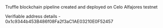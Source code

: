 Truffle blockchain pipeline created and deployed on Celo Alfajores testnet 

Verifiable address details - 0x1c9344b453B486f08Fa2f3aC1AE03210E0F52457
